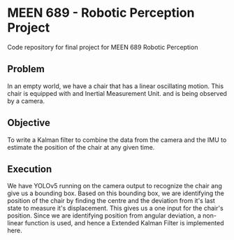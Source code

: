 # MEEN 689 - Robotic Perception Project
Code repository for final project for MEEN 689 Robotic Perception

## Problem

In an empty world, we have a chair that has a linear oscillating motion. This chair is equipped with and Inertial Measurement Unit. and is being observed by a camera.

## Objective

To write a Kalman filter to combine the data from the camera and the IMU to estimate the position of the chair at any given time.

## Execution
We have YOLOv5 running on the camera output to recognize the chair ang give us a bounding box. Based on this bounding box, we are identifying the position of the chair by finding the centre  and the deviation from it's last state to measure it's displacement. This gives us a one input for the chair's position. Since we are identifying position from angular deviation, a non-linear function is used, and hence a Extended Kalman Filter is implemented here.


